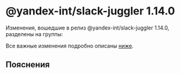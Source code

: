 # @yandex-int/slack-juggler 1.14.0

<!-- ЧЕЛОВЕЧЕСКОЕ ВСТУПЛЕНИЕ -->

Изменения, вошедшие в релиз @yandex-int/slack-juggler 1.14.0, разделены на группы:

Все важные изменения подробно описаны [ниже](#Пояснения).

## Пояснения

